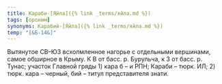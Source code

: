 ```yaml
---
title: Караби-[Яйла]({% link _terms/яйла.md %})
tags: [ороним]
synonyms: Карабий-[Яйла]({% link _terms/яйла.md %})
temp: "[&Б-14&]"
---
```


Вытянутое СВ–ЮЗ всхолмленное нагорье с отдельными вершинами, самое обширное в
Крыму. К В от басс. р. Бурульча, к З от басс. р. Тунас; участок Главной гряды 1)
кара б – и РПН; Караби – тюрк. ИЛ; 2) тюрк. кара – черный, бий – титул
представителя знати.
